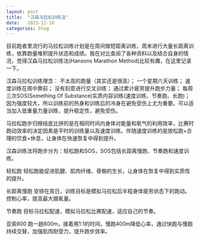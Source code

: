 ```yaml
---
layout: post
title:  "汉森马拉松训练法"
date:   2023-12-10
categories: blog
---
```


目前跑者里流行的马拉松训练计划是在周间做短距离训练，周末进行大量长距离训练，依靠跑量堆积提升状态和成绩。我在对比查阅了各种资料以及结合自身的情况，觉得汉森马拉松训练法(Hansons Marathon Method)比较有趣，在这里记录一下。

汉森马拉松训练理念：
不太高的跑量（其实还是很高）；
一个星期六天训练；
速度训练在周中靠前；
没有刻意进行交叉训练；
通过累计疲劳提升跑步力量；
每周三次SOS(Something Of Substance)实质内容训练(速度训练、节奏跑、长跑)；
因为强度较大，所以训练前的热身和训练后的冷身在避免受伤上尤为重要。可以适当加入低重量力量训练，提升稳定性，避免受伤。

马拉松跑步归根结底比拼的是在相同时间内身体对能量和氧气的利用效率，比赛时跑动效率的决定因素是平时的训练量以及速度训练。伴随速度训练的是放松跑+合理的饮食+休息，让身体在快速恢复中得到提升。

汉森训练法将跑步分为：轻松跑和SOS，SOS包括长距离慢跑、节奏跑和速度训练。

轻松跑
轻松跑能促进肌腱、肌肉纤维、骨骼的生长，让身体在恢复中得到实质性的提升。

长距离慢跑
安排在周日，训练目标是模拟马拉松后半程身体疲劳状态下的跑动。控制心率，提高最大摄氧量。

节奏跑
目标马拉松配速，模拟马拉松比赛配速，适应自己的节奏。

亚索800
跑一趟800m，接着用1:1的时间，慢跑400m降低心率，通过快跑与慢跑持续交替，加强肌肉耐受力，提升跑步效率。